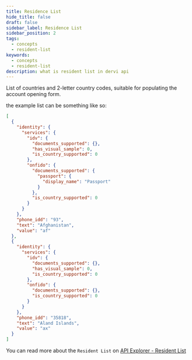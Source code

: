 ```yaml
---
title: Residence List
hide_title: false
draft: false
sidebar_label: Residence List
sidebar_position: 2
tags:
  - concepts
  - resident-list
keywords:
  - concepts
  - resident-list
description: what is resident list in dervi api
---
```


List of countries and 2-letter country codes, suitable for populating the account opening form.

the example list can be something like so:

```json
[
  {
    "identity": {
      "services": {
        "idv": {
          "documents_supported": {},
          "has_visual_sample": 0,
          "is_country_supported": 0
        },
        "onfido": {
          "documents_supported": {
            "passport": {
              "display_name": "Passport"
            }
          },
          "is_country_supported": 0
        }
      }
    },
    "phone_idd": "93",
    "text": "Afghanistan",
    "value": "af"
  },
  {
    "identity": {
      "services": {
        "idv": {
          "documents_supported": {},
          "has_visual_sample": 0,
          "is_country_supported": 0
        },
        "onfido": {
          "documents_supported": {},
          "is_country_supported": 0
        }
      }
    },
    "phone_idd": "35818",
    "text": "Aland Islands",
    "value": "ax"
  }
]
```

You can read more about the `Resident List` on [API Explorer - Resident List](https://api.deriv.com/api-explorer#residence_list)
